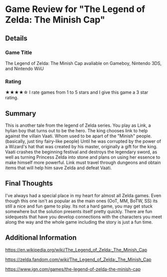 # Game Review for "The Legend of Zelda: The Minish Cap"

## Details

### Game Title

The Legend of Zelda: The Minish Cap avaliable on Gameboy, Nintendo 3DS, and Nintendo WiiU

### Rating

★★★★☆ 
I rate games from 1 to 5 stars and I give this game a 3 star rating.

## Summary

This is another tale from the legend of Zelda series. You play as Link, a hylian boy that turns out to be the hero. The king chooses link to help against the villain Vaati. Whom used to be apart of the "Minish" people. (basically, just tiny fairy-like people) Until he was corrupted by the power of a Wizard's hat that was created by his master, originally a gift for the king. Vaati crashes the beginning festival and destroys the legendary sword, as well as turning Princess Zelda into stone and plans on using her essence to make himself more powerful. Link must travel through dungeons and obtain items that will help him save Zelda and defeat Vaati.

## Final Thoughts
I've always had a special place in my heart for almost all Zelda games. Even though this one isn't as popular as the main ones (OoT, MM, BoTW, SS) its still a nice and fun game to play. Its not a hard game, you may get stuck somewhere but the solution presents itself pretty quickly. There are fun sidequests that have you develop connections with the characters you meet along the way and the whole game including the story is just a fun time.

## Additional Information

https://en.wikipedia.org/wiki/The_Legend_of_Zelda:_The_Minish_Cap

https://zelda.fandom.com/wiki/The_Legend_of_Zelda:_The_Minish_Cap

https://www.ign.com/games/the-legend-of-zelda-the-minish-cap
